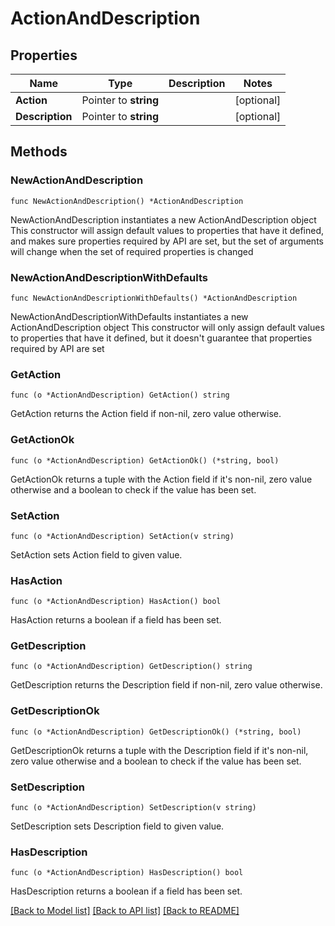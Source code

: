 # ActionAndDescription

## Properties

Name | Type | Description | Notes
------------ | ------------- | ------------- | -------------
**Action** | Pointer to **string** |  | [optional] 
**Description** | Pointer to **string** |  | [optional] 

## Methods

### NewActionAndDescription

`func NewActionAndDescription() *ActionAndDescription`

NewActionAndDescription instantiates a new ActionAndDescription object
This constructor will assign default values to properties that have it defined,
and makes sure properties required by API are set, but the set of arguments
will change when the set of required properties is changed

### NewActionAndDescriptionWithDefaults

`func NewActionAndDescriptionWithDefaults() *ActionAndDescription`

NewActionAndDescriptionWithDefaults instantiates a new ActionAndDescription object
This constructor will only assign default values to properties that have it defined,
but it doesn't guarantee that properties required by API are set

### GetAction

`func (o *ActionAndDescription) GetAction() string`

GetAction returns the Action field if non-nil, zero value otherwise.

### GetActionOk

`func (o *ActionAndDescription) GetActionOk() (*string, bool)`

GetActionOk returns a tuple with the Action field if it's non-nil, zero value otherwise
and a boolean to check if the value has been set.

### SetAction

`func (o *ActionAndDescription) SetAction(v string)`

SetAction sets Action field to given value.

### HasAction

`func (o *ActionAndDescription) HasAction() bool`

HasAction returns a boolean if a field has been set.

### GetDescription

`func (o *ActionAndDescription) GetDescription() string`

GetDescription returns the Description field if non-nil, zero value otherwise.

### GetDescriptionOk

`func (o *ActionAndDescription) GetDescriptionOk() (*string, bool)`

GetDescriptionOk returns a tuple with the Description field if it's non-nil, zero value otherwise
and a boolean to check if the value has been set.

### SetDescription

`func (o *ActionAndDescription) SetDescription(v string)`

SetDescription sets Description field to given value.

### HasDescription

`func (o *ActionAndDescription) HasDescription() bool`

HasDescription returns a boolean if a field has been set.


[[Back to Model list]](../README.md#documentation-for-models) [[Back to API list]](../README.md#documentation-for-api-endpoints) [[Back to README]](../README.md)


